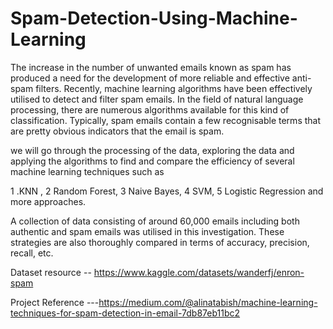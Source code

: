 # Spam-Detection-Using-Machine-Learning

The increase in the number of unwanted emails known as spam has produced a need for the development of more reliable and effective anti-spam filters. 
Recently, machine learning algorithms have been effectively utilised to detect and filter spam emails. 
In the field of natural language processing, there are numerous algorithms available for this kind of classification. 
Typically, spam emails contain a few recognisable terms that are pretty obvious indicators that the email is spam.

   
   we will go through the processing of the data, exploring the data and applying the algorithms to find and compare the efficiency of several machine learning techniques such as
   
1 .KNN ,
2 Random Forest,
3 Naive Bayes,
4 SVM,
5 Logistic Regression  and more approaches. 
 

 
 A collection of data consisting of around 60,000 emails including both authentic and spam emails was utilised in this investigation.
 These strategies are also thoroughly compared in terms of accuracy, precision, recall, etc.


Dataset resource -- https://www.kaggle.com/datasets/wanderfj/enron-spam

 
Project Reference ---https://medium.com/@alinatabish/machine-learning-techniques-for-spam-detection-in-email-7db87eb11bc2
